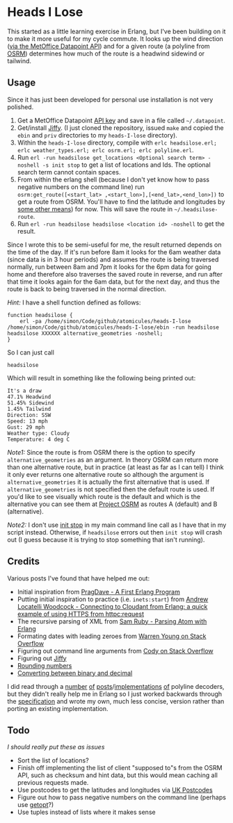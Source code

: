 # Heads I Lose

This started as a little learning exercise in Erlang, but I've been building on it to make it more useful for my cycle commute. It looks up the wind direction ([via the MetOffice Datapoint API](http://www.metoffice.gov.uk/datapoint/api)) and for a given route (a polyline from [OSRM](http://project-osrm.org/)) determines how much of the route is a headwind sidewind or tailwind. 

## Usage

Since it has just been developed for personal use installation is not very polished.

1. Get a MetOffice Datapoint [API key](http://www.metoffice.gov.uk/datapoint/support/API) and save in a file called `~/.datapoint`.
2. Get/install [Jiffy](https://github.com/davisp/jiffy). (I just cloned the repository, issued `make` and copied the `ebin` and `priv` directories to my `heads-I-lose` directory).
3. Within the `heads-I-lose` directory, compile with `erlc headsilose.erl; erlc weather_types.erl; erlc osrm.erl; erlc polyline.erl`.
4. Run `erl -run headsilose get_locations <Optional search term> -noshell -s init stop` to get a list of locations and Ids. The optional search term cannot contain spaces.
5. From within the erlang shell (because I don't yet know how to pass negative numbers on the command line) run `osrm:get_route([<start_lat> ,<start_lon>],[<end_lat>,<end_lon>])` to get a route from OSRM. You'll have to find the latitude and longitudes by [some other means](http://www.uk-postcodes.com/)) for now. This will save the route in `~/.headsilose-route`.
6. Run `erl -run headsilose headsilose <location id> -noshell` to get the result.

Since I wrote this to be semi-useful for me, the result returned depends on the time of the day. If it's run before 8am it looks for the 6am weather data (since data is in 3 hour periods) and assumes the route is being traversed normally, run between 8am and 7pm it looks for the 6pm data for going home and therefore also traverses the saved route in reverse, and run after that time it looks again for the 6am data, but for the next day, and thus the route is back to being traversed in the normal direction.

_Hint:_ I have a shell function defined as follows:

	function headsilose {
		erl -pa /home/simon/Code/github/atomicules/heads-I-lose /home/simon/Code/github/atomicules/heads-I-lose/ebin -run headsilose headsilose XXXXXX alternative_geometries -noshell;
	}

So I can just call

	headsilose

Which will result in something like the following being printed out:

	It's a draw
	47.1% Headwind
	51.45% Sidewind
	1.45% Tailwind
	Direction: SSW
	Speed: 13 mph
	Gust: 29 mph
	Weather type: Cloudy
	Temperature: 4 deg C

_Note1:_ Since the route is from OSRM there is the option to specify `alternative_geometries` as an argument. In theory OSRM can return more than one alternative route, but in practice (at least as far as I can tell) I think it only ever returns one alternative route so although the argument is `alternative_geometries` it is actually the first alternative that is used. If `alternative_geometries` is not specified then the default route is used. If you'd like to see visually which route is the default and which is the alternative you can see them at [Project OSRM](http://map.project-osrm.org/) as routes A (default) and B (alternative).

_Note2:_ I don't use [init stop](http://erlangcentral.org/wiki/index.php?title=Running_Erlang_Code_From_The_Command_Line&oldid=2293) in my main command line call as I have that in my script instead. Otherwise, if `headsilose` errors out then `init stop` will crash out (I guess because it is trying to stop something that isn't running).

## Credits

Various posts I've found that have helped me out:

- Initial inspiration from [PragDave - A First Erlang Program](http://pragdave.pragprog.com/pragdave/2007/04/a_first_erlang_.html)
- Putting initial inspiration to practice (i.e. `inets:start`) from [Andrew Locatelli Woodcock - Connecting to Cloudant from Erlang: a quick example of using HTTPS from httpc:request](http://andrewlocatelliwoodcock.com/2012/06/12/connecting-to-cloudant-from-erlang-a-quick-example-of-using-https-from-httpcrequest-17-2/)
- The recursive parsing of XML from [Sam Ruby - Parsing Atom with Erlang](http://intertwingly.net/blog/2007/08/28/Parsing-Atom-with-Erlang)
- Formating dates with leading zeroes from [Warren Young on Stack Overflow](http://stackoverflow.com/a/7599506/208793)
- Figuring out command line arguments from [Cody on Stack Overflow](http://stackoverflow.com/a/8498073/208793)
- Figuring out [Jiffy](http://www.snip2code.com/Snippet/51463/how-to-support-chinese-in-http-request-b/)
- [Rounding numbers](http://www.codecodex.com/wiki/index.php?title=Round_a_number_to_a_specific_decimal_place#Erlang)
- [Converting between binary and decimal](http://erlangcentral.org/wiki/index.php/Converting_Between_Binary_and_Decimal)

I did read through a [number](http://www.mathworks.com/matlabcentral/fileexchange/32341-google-maps-api-polyline-decoder) [of](http://jeffreysambells.com/2010/05/27/decoding-polylines-from-google-maps-direction-api-with-java) [posts](http://seewah.blogspot.co.uk/2009/11/gpolyline-decoding-in-python.html)/[implementations](http://unitstep.net/blog/2008/08/02/decoding-google-maps-encoded-polylines-using-php/) [of](https://github.com/Project-OSRM/osrm-frontend/blob/master/WebContent/routing/OSRM.RoutingGeometry.js) polyline decoders, but they didn't really help me in Erlang so I just worked backwards through the [specification](https://developers.google.com/maps/documentation/utilities/polylinealgorithm) and wrote my own, much less concise, version rather than porting an existing implementation.

## Todo

_I should really put these as issues_

- Sort the list of locations?
- Finish off implementing the list of client "supposed to"s from the OSRM API, such as checksum and hint data, but this would mean caching all previous requests made.
- Use postcodes to get the latitudes and longitudes via [UK Postcodes](http://www.uk-postcodes.com/)
- Figure out how to pass negative numbers on the command line (perhaps use [getopt](http://github.com/jcomellas/getopt)?)
- Use tuples instead of lists where it makes sense
